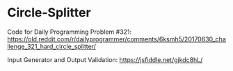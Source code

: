 # Circle-Splitter
Code for Daily Programming Problem #321: https://old.reddit.com/r/dailyprogrammer/comments/6ksmh5/20170630_challenge_321_hard_circle_splitter/

Input Generator and Output Validation: 
https://jsfiddle.net/gjkdc8hL/
